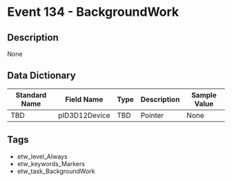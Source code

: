 # Event 134 - BackgroundWork

## Description
None

## Data Dictionary
|Standard Name|Field Name|Type|Description|Sample Value|
|---|---|---|---|---|
|TBD|pID3D12Device|TBD|Pointer|None|None|

## Tags
* etw_level_Always
* etw_keywords_Markers
* etw_task_BackgroundWork